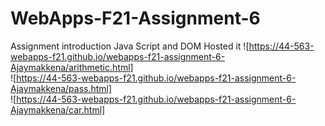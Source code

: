 # WebApps-F21-Assignment-6
Assignment introduction Java Script and DOM
Hosted it ![https://44-563-webapps-f21.github.io/webapps-f21-assignment-6-Ajaymakkena/arithmetic.html]<br>
         ![https://44-563-webapps-f21.github.io/webapps-f21-assignment-6-Ajaymakkena/pass.html]<br>
         ![https://44-563-webapps-f21.github.io/webapps-f21-assignment-6-Ajaymakkena/car.html]<br>
